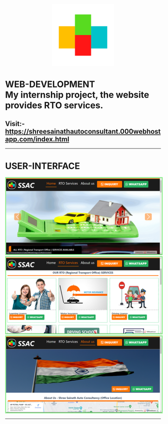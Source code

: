 <div align="center" >
  <img src="brandLogoogg1.png" style="height:200px;width:200px;"><br>
</div>
<h1>
  WEB-DEVELOPMENT<br>
My internship project, the website provides RTO services.
</h1>
<h2>
  Visit:-
<a href="https://shreesainathautoconsultant.000webhostapp.com/index.html" target="_blank" >https://shreesainathautoconsultant.000webhostapp.com/index.html</a>
</h2>
<hr>
<h1>USER-INTERFACE</h1>
<img src="homepage.png" style="border:3px solid lightgreen !important;">
<img src="services.png" style="border:3px solid lightgreen !important;">
<img src="about.png" style="border:3px solid lightgreen !important;">
<hr>
